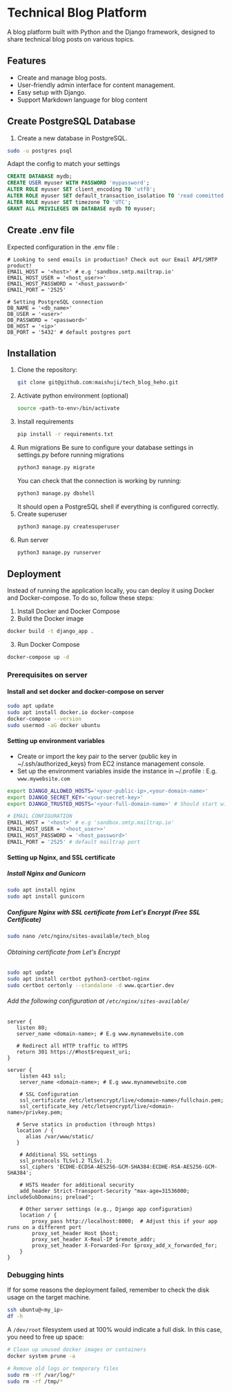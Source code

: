# Technical Blog Platform

A blog platform built with Python and the Django framework, designed to share technical blog posts on various topics.

## Features

- Create and manage blog posts.
- User-friendly admin interface for content management.
- Easy setup with Django.
- Support Markdown language for blog content

## Create PostgreSQL Database

1. Create a new database in PostgreSQL.
```bash
sudo -u postgres psql
```

Adapt the config to match your settings
```sql
CREATE DATABASE mydb;
CREATE USER myuser WITH PASSWORD 'mypassword';
ALTER ROLE myuser SET client_encoding TO 'utf8';
ALTER ROLE myuser SET default_transaction_isolation TO 'read committed';
ALTER ROLE myuser SET timezone TO 'UTC';
GRANT ALL PRIVILEGES ON DATABASE mydb TO myuser;
```


## Create .env file
Expected configuration in the .env file :
```text
# Looking to send emails in production? Check out our Email API/SMTP product!
EMAIL_HOST = '<host>' # e.g 'sandbox.smtp.mailtrap.io'
EMAIL_HOST_USER = '<host_user>>'
EMAIL_HOST_PASSWORD = '<host_password>'
EMAIL_PORT = '2525'

# Setting PostgreSQL connection
DB_NAME = '<db_name>'
DB_USER = '<user>'
DB_PASSWORD = '<password>'
DB_HOST = '<ip>'
DB_PORT = '5432' # default postgres port
```

## Installation
 
1. Clone the repository:
   ```bash
   git clone git@github.com:maishuji/tech_blog_heho.git
   ```
2. Activate python environment (optional)
   ```bash
   source <path-to-env>/bin/activate
   ```
4. Install requirements
   ```bash
   pip install -r requirements.txt
   ```
5. Run migrations
   Be sure to configure your database settings in settings.py before running migrations
   ```bash
   python3 manage.py migrate
   ```
   You can check that the connection is working by running:
   ```bash
   python3 manage.py dbshell
   ```
   It should open a PostgreSQL shell if everything is configured correctly.
6. Create superuser
   ```bash
   python3 manage.py createsuperuser
   ```
7. Run server
   ```bash
   python3 manage.py runserver
   ```

## Deployment

Instead of running the application locally, you can deploy it using Docker and Docker-compose. To do so, follow these steps:

   1. Install Docker and Docker Compose
   2. Build the Docker image
   ```bash
   docker build -t django_app .
   ```
   3. Run Docker Compose
   ```bash
   docker-compose up -d
   ```

### Prerequisites on server

#### Install and set docker and docker-compose on server

```bash
sudo apt update
sudo apt install docker.io docker-compose
docker-compose --version
sudo usermod -aG docker ubuntu
```
#### Setting up environment variables

- Create or import the key pair to the server (public key in ~/.ssh/authorized_keys) from EC2 instance management console.
- Set up the environment variables inside the instance in ~/.profile
<your-public-ip> : E.g. `www.mywebsite.com`
```bash
export DJANGO_ALLOWED_HOSTS='<your-public-ip>,<your-domain-name>'
export DJANGO_SECRET_KEY='<your-secret-key>'
export DJANGO_TRUSTED_HOSTS='<your-full-domain-name>' # Should start with https or http

# EMAIL CONFIGURATION
EMAIL_HOST = '<host>' # e.g 'sandbox.smtp.mailtrap.io'
EMAIL_HOST_USER = '<host_user>>'
EMAIL_HOST_PASSWORD = '<host_password>'
EMAIL_PORT = '2525' # default mailtrap port
```

#### Setting up Nginx, and SSL certificate

#####  Install Nginx and Gunicorn
```bash
sudo apt install nginx
sudo apt install gunicorn
```
##### Configure Nginx with SSL certificate from Let's Encrypt (Free SSL Certificate)
```bash
sudo nano /etc/nginx/sites-available/tech_blog
```

######  Obtaining certificate from Let's Encrypt

```bash
sudo apt update
sudo apt install certbot python3-certbot-nginx
sudo certbot certonly --standalone -d www.qcartier.dev
```

###### Add the following configuration at `/etc/nginx/sites-available/`

```text
server {
   listen 80;
   server_name <domain-name>; # E.g www.mynamewebsite.com

   # Redirect all HTTP traffic to HTTPS
   return 301 https://#host$request_uri;   
}

server {
    listen 443 ssl;
    server_name <domain-name>; # E.g www.mynamewebsite.com    

    # SSL Configuration
    ssl_certificate /etc/letsencrypt/live/<domain-name>/fullchain.pem;
    ssl_certificate_key /etc/letsencrypt/live/<domain-name>/privkey.pem;

   # Serve statics in production (through https)
   location / {
      alias /var/www/static/
   }

    # Additional SSL settings
    ssl_protocols TLSv1.2 TLSv1.3;
    ssl_ciphers 'ECDHE-ECDSA-AES256-GCM-SHA384:ECDHE-RSA-AES256-GCM-SHA384';

    # HSTS Header for additional security
    add_header Strict-Transport-Security "max-age=31536000; includeSubDomains; preload";

    # Other server settings (e.g., Django app configuration)
    location / {
        proxy_pass http://localhost:8000;  # Adjust this if your app runs on a different port
        proxy_set_header Host $host;
        proxy_set_header X-Real-IP $remote_addr;
        proxy_set_header X-Forwarded-For $proxy_add_x_forwarded_for;
    }
}
```


### Debugging hints

If for some reasons the deployment failed, remember to check the disk usage on the target machine.

```bash
ssh ubuntu@<my_ip>
df -h
```

A `/dev/root` filesystem used at 100% would indicate a full disk. In this case, you need to free up space:

```bash
# Clean up unused docker images or containers
docker system prune -a

# Remove old logs or temporary files
sudo rm -rf /var/log/*
sudo rm -rf /tmp/*
```

